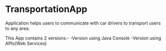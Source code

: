 # TransportationApp
Application helps users to communicate with car drivers to transport users to any area.

This App contains 2 versions:-
-Version using Java Console
-Version using APIs(Web Services)
